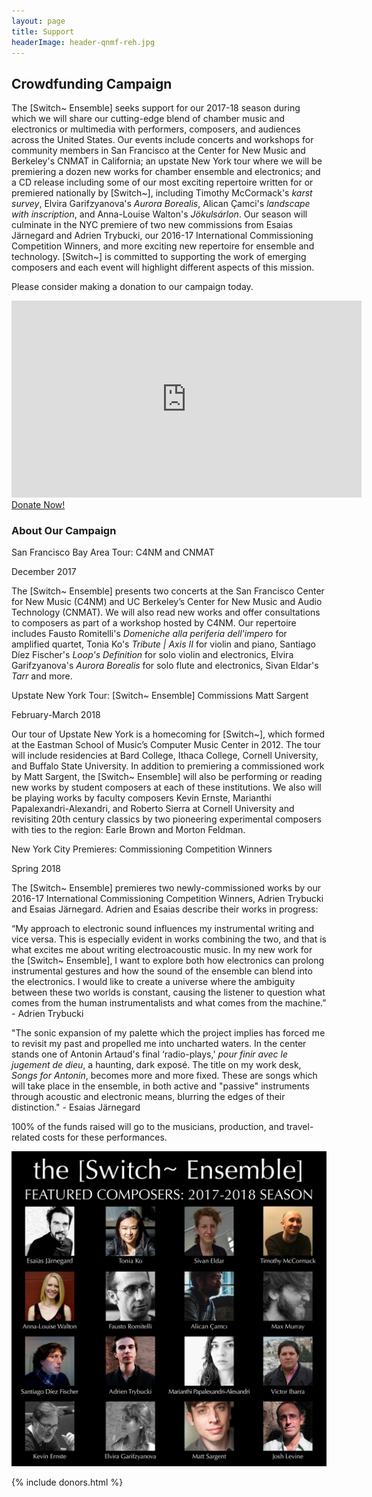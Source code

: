 ```yaml
---
layout: page
title: Support
headerImage: header-qnmf-reh.jpg
---
```


## Crowdfunding Campaign

The [Switch~ Ensemble] seeks support for our 2017-18 season during which we will share our cutting-edge blend of chamber music and electronics or multimedia with performers, composers, and audiences across the United States. Our events include concerts and workshops for community members in San Francisco at the Center for New Music and Berkeley's CNMAT in California; an upstate New York tour where we will be premiering a dozen new works for chamber ensemble and electronics; and a CD release including some of our most exciting repertoire written for or premiered nationally by [Switch~], including Timothy McCormack's *karst survey*, Elvira Garifzyanova's *Aurora Borealis*, Alican Çamci's *landscape with inscription*, and Anna-Louise Walton's *Jökulsárlon*. Our season will culminate in the NYC premiere of two new commissions from Esaias Järnegard and Adrien Trybucki, our 2016-17 International Commissioning Competition Winners, and more exciting new repertoire for ensemble and technology. [Switch~] is committed to supporting the work of emerging composers and each event will highlight different aspects of this mission.

Please consider making a donation to our campaign today.

<div class="d-flex justify-content-center mb-5">
  <iframe class="embed-responsive-item" width="560" height="315" src="https://www.youtube.com/embed/Sc6gn-AZd3E" frameborder="0" allowfullscreen></iframe>
</div>

<div class="d-flex justify-content-center mb-5">
  <a class="btn btn-lg btn-round btn-primary" href="https://www.fracturedatlas.org/site/fiscal/profile?id=14815" role="button">Donate Now!</a>
</div>

### About Our Campaign

<div class="d-flex justify-content-between">
  <p class="h4">San Francisco Bay Area Tour: C4NM and CNMAT</p>
  <p class="h4">December 2017</p>
</div>

The [Switch~ Ensemble] presents two concerts at the San Francisco Center for New Music (C4NM) and UC Berkeley’s Center for New Music and Audio Technology (CNMAT). We will also read new works and offer consultations to composers as part of a workshop hosted by C4NM. Our repertoire includes Fausto Romitelli's *Domeniche alla periferia dell'impero* for amplified quartet, Tonia Ko's *Tribute \| Axis II* for violin and piano, Santiago Díez Fischer's *Loop's Definition* for solo violin and electronics, Elvira Garifzyanova's *Aurora Borealis* for solo flute and electronics, Sivan Eldar's *Tarr* and more.

<div class="d-flex justify-content-between">
  <p class="h4">Upstate New York Tour: [Switch~ Ensemble] Commissions Matt Sargent</p>
  <p class="h4">February-March 2018</p>
</div>

Our tour of Upstate New York is a homecoming for [Switch~], which formed at the Eastman School of Music’s Computer Music Center in 2012. The tour will include residencies at Bard College, Ithaca College, Cornell University, and Buffalo State University. In addition to premiering a commissioned work by Matt Sargent, the [Switch~ Ensemble] will also be performing or reading new works by student composers at each of these institutions. We also will be playing works by faculty composers Kevin Ernste, Marianthi Papalexandri-Alexandri, and Roberto Sierra at Cornell University and revisiting 20th century classics by two pioneering experimental composers with ties to the region: Earle Brown and Morton Feldman.

<div class="d-flex justify-content-between">
  <p class="h4">New York City Premieres: Commissioning Competition Winners</p>
  <p class="h4">Spring 2018</p>
</div>

The [Switch~ Ensemble] premieres two newly-commissioned works by our 2016-17 International Commissioning Competition Winners, Adrien Trybucki and Esaias Järnegard. Adrien and Esaias describe their works in progress:

“My approach to electronic sound influences my instrumental writing and vice versa. This is especially evident in works combining the two, and that is what excites me about writing electroacoustic music. In my new work for the [Switch~ Ensemble], I want to explore both how electronics can prolong instrumental gestures and how the sound of the ensemble can blend into the electronics. I would like to create a universe where the ambiguity between these two worlds is constant, causing the listener to question what comes from the human instrumentalists and what comes from the machine.” - Adrien Trybucki

"The sonic expansion of my palette which the project implies has forced me to revisit my past and propelled me into uncharted waters. In the center stands one of Antonin Artaud's final ‘radio-plays,' *pour finir avec le jugement de dieu*, a haunting, dark exposé. The title on my work desk, *Songs for Antonin*, becomes more and more fixed. These are songs which will take place in the ensemble, in both active and "passive" instruments through acoustic and electronic means, blurring the edges of their distinction." - Esaias Järnegard

100% of the funds raised will go to the musicians, production, and travel-related costs for these performances.

<!--<div class="d-flex justify-content-center mb-5"> -->
  <img src="switch-featured-composers-1200px.jpg">
<!-- </div> -->

{% include donors.html %}

<!--
### Help commission an innovative new work!

We have already generated a great deal of momentum as we plan our 2017-18 season! We are excited for collaborations with Swiss composer Katharina Rosenberger, American composer Matt Sargent, and Switch~'s Artistic Director Jason Thorpe Buchanan.

We are raising commissioning fees for the creation of each new work to support the commissioning fee and remaining production expenses. Plans for next season include premieres and residencies in New York, Chicago, San Diego, San Francisco, and Europe.

Many thanks for your support,
Switch~ Ensemble

Jason Thorpe Buchanan, composer (Artistic Director)  
Christopher Chandler, composer (Executive Director)  
Clay Mettens, composer (Director of Development)  
Zach Sheets, flute  
Madison Greenstone, clarinet  
Matt Evans, saxophone  
Lauren Cauley, violin  
T.J. Borden, cello  
Wei-Han Wu, piano  
Megan Arns, percussion
-->

